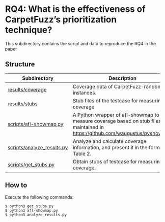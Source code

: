 # RQ4: What is the effectiveness of CarpetFuzz’s prioritization technique?
This subdirectory contains the script and data to reproduce the RQ4 in the paper

## Structure

|Subdirectory|Description|
|----|----|
|[results/coverage](results/coverage/)|Coverage data of CarpetFuzz-random instances.|
|[results/stubs](results/stubs/)|Stub files of the testcase for measuring coverage|
|[scripts/afl-showmap.py](scripts/afl-showmap.py)|A Python wrapper of afl-showmap to measure coverage based on stub files, maintained in https://github.com/waugustus/pyshowmap|
|[scripts/analyze_results.py](scripts/analyze_results.py)|Analyze and calculate coverage information, and present it in the format of Table 2.|
|[scripts/get_stubs.py](scripts/get_stubs.py)|Obtain stubs of testcase for measuring coverage.|


## How to

Execute the following commands:

```
$ python3 get_stubs.py
$ python3 afl-showmap.py
$ python3 analyze_results.py
```
